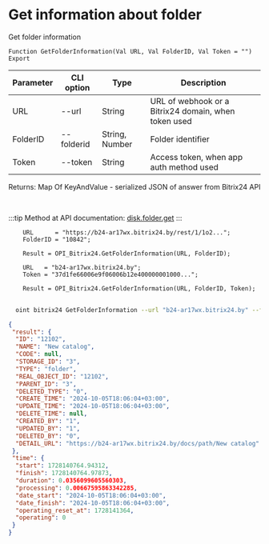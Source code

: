 ﻿---
sidebar_position: 1
---

# Get information about folder
 Get folder information



`Function GetFolderInformation(Val URL, Val FolderID, Val Token = "") Export`

  | Parameter | CLI option | Type | Description |
  |-|-|-|-|
  | URL | --url | String | URL of webhook or a Bitrix24 domain, when token used |
  | FolderID | --folderid | String, Number | Folder identifier |
  | Token | --token | String | Access token, when app auth method used |

  
  Returns:  Map Of KeyAndValue - serialized JSON of answer from Bitrix24 API

<br/>

:::tip
Method at API documentation: [disk.folder.get](https://dev.1c-bitrix.ru/rest_help/disk/folder/disk_folder_get.php)
:::
<br/>


```bsl title="Code example"
    URL      = "https://b24-ar17wx.bitrix24.by/rest/1/1o2...";
    FolderID = "10842";

    Result = OPI_Bitrix24.GetFolderInformation(URL, FolderID);

    URL   = "b24-ar17wx.bitrix24.by";
    Token = "37d1fe66006e9f06006b12e400000001000...";

    Result = OPI_Bitrix24.GetFolderInformation(URL, FolderID, Token);
```



```sh title="CLI command example"
    
  oint bitrix24 GetFolderInformation --url "b24-ar17wx.bitrix24.by" --folderid "5016" --token "fe3fa966006e9f06006b12e400000001000..."

```

```json title="Result"
{
 "result": {
  "ID": "12102",
  "NAME": "New catalog",
  "CODE": null,
  "STORAGE_ID": "3",
  "TYPE": "folder",
  "REAL_OBJECT_ID": "12102",
  "PARENT_ID": "3",
  "DELETED_TYPE": "0",
  "CREATE_TIME": "2024-10-05T18:06:04+03:00",
  "UPDATE_TIME": "2024-10-05T18:06:04+03:00",
  "DELETE_TIME": null,
  "CREATED_BY": "1",
  "UPDATED_BY": "1",
  "DELETED_BY": "0",
  "DETAIL_URL": "https://b24-ar17wx.bitrix24.by/docs/path/New catalog"
 },
 "time": {
  "start": 1728140764.94312,
  "finish": 1728140764.97873,
  "duration": 0.0356099605560303,
  "processing": 0.00667595863342285,
  "date_start": "2024-10-05T18:06:04+03:00",
  "date_finish": "2024-10-05T18:06:04+03:00",
  "operating_reset_at": 1728141364,
  "operating": 0
 }
}
```
